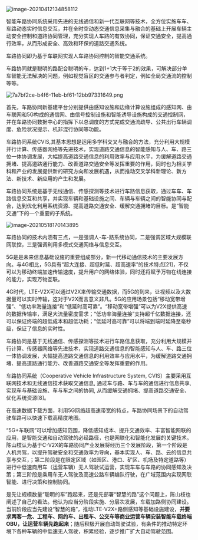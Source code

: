 ![image-20210412134858112](https://gitee.com/AiShiYuShiJiePingXing/img/raw/master/img/image-20210412134858112.png)



智能车路协同系统采用先进的无线通信和新一代互联网等技术，全方位实施车车、车路动态实时信息交互，并在全时空动态交通信息采集与融合的基础上开展车辆主动安全控制和道路协同管理，充分实现人车路的有效协同，保证交通安全，提高通行效率，从而形成安全、高效和环保的道路交通系统。



车路协同即为基于车联网实现人车路协同控制的智能交通系统。

车路协同就是聪明的路配合聪明的车，达到1+1大于等于2的效果，可解决部分单车智能无法解决的问题，例如视觉盲区的交通参与者判定，例如全局交通流的控制等等。

![7a7bf2ce-b4f6-11eb-bf61-12bb97331649.png](https://file.elecfans.com/web1/M00/EF/47/o4YBAGCiBAGAYHLTAAJx8Cd-BAk235.png)

首先，车路协同新基建平台分别提供由感知设施和边缘计算设施组成的感知网、由车联网和5G构成的通信网、由信号控制设施和智能诱导设施构成的交通控制网，并在车路协同数据中心的指挥下以总调度的方式完成交通流疏导、公共出行车辆调度、危险状况提示、机非混行协同等功能。

车路协同系统CVIS,其基本思想是运用多学科交叉与融合的方法，充分利用大规模并行计算、传感器网络等先进技术，实现道路交通信息的智能感知与人、车、路三位一体协调发展，大幅提高道路交通信息的利用效率与应用水平，为缓解道路交通拥堵、提高道路通行能力、改善道路交通安全等发挥重要的作用，同时也为相关学科和产业的发展提供新的研究方向和发展机遇，从而推动交叉学科新理论、新方法、新技术、新应用的产生和发展。

车路协同系统是基于无线通信、传感探测等技术进行车路信息获取，通过车车、车路信息交互和共享，并实现车辆和基础设施之间、车辆与车辆之间的智能协同与配合，达到优化利用系统资源、提高道路交通安全、缓解交通拥堵的目标。是“智能交通”下的一个重要的子系统。

![image-20210518170143895](https://gitee.com/AiShiYuShiJiePingXing/img/raw/master/img/image-20210518170143895.png)

车路协同的技术内涵有三点，一是强调人-车-路系统协同，二是强调区域大规模联网联控，三是强调利用多模式交通网络与信息交互。



5G是是未来信息基础设施的重要组成部分，新一代移动通信技术的主要发展方向。与4G相比，5G具有“超大连接、超低时延、超高速率”的技术特点[21]，不仅可以为移动终端加速传输速度，提升用户的网络体验，同时还将赋予万物在线连接的能力，实现万物互联。

4G时代，LTE-V2X可以通过V2X来传输交通数据，而5G的到来，让视频以及大数据量可以实时传输，这对于V2X而言意义非凡。5G的应用场景包括“移动宽带增强”、“低功率海量连接”和“低延时高可靠”。“移动宽带增强”可以为V2X提供高速的数据传输率，满足大流量密度需求；“低功率海量连接”支持超千亿数据连接，还可以保证终端的超低成本和超低功耗；“低延时高可靠”可以将端到端时延降至毫秒级，保证了信息的实时性。

车路协同是基于无线通信、传感探测等技术进行车路信息获取，充分利用大规模并行计算、传感器网络等先进技术，实现道路交通信息的智能感知与人、车、路三位一体协调发展，大幅提高道路交通信息的利用效率与应用水平，为缓解道路交通拥堵、提高道路通行能力、改善道路交通安全等发挥重要的作用。

车路协同系统（Cooperative Vehicle Infrastructure System, CVIS）主要采用互联网技术和无线通信技术获取交通信息, 通过车与路、车与车的通信进行信息共享, 实现车与基础设施、车与车之间的协同, 从而缓解交通拥堵、提高道路交通安全、优化系统资源[8]。



在高速数据下载方面，利用5G网络超高速带宽的特点，车路协同场景下的自动驾驶车路可以快速下载高精度地图。

 “5G+车联网”可以增加感知范围，降低感知成本、提升交通效率、丰富智能网联的应用，是智能交通和自动驾驶的必经路径，也是网联化和智能化发展的关键技术。陈山枝认为基于C-V2X的车路协同产业发展将经历三个发展阶段，第一个阶段是人机共驾，以提升驾驶安全和交通效率为导向，基本实现人、车、路、云的信息共享与交互，；第二阶段是在限定区域（如园区、港口、矿区、机场及特定道路等）进行中低速商用车（运营车辆）无人驾驶试运营，实现车车与车路的协同感知及决策；第三阶段是乘用车无人驾驶及高速公路车辆编队行驶，在广域范围内实现网联智能、进行决策和控制协同。







是先让规模数量“聪明的车”跑起来，还是先部署“智慧的路”这个问题上，陈山枝也阐述了自己的看法。他认为应当分阶段实施、分层次发展，车载加路侧协同建设。当前阶段应当先建设“智慧的路”，推动LTE-V2X+路侧感知等基础设施建设，**并要求两客一危、工程车、网约车、出租车、公交车等商业运营车辆安装智能车载终端OBU，让运营车辆先跑起来**；随后积极开展自动驾驶试验，有条件的推动特定环境下各种车辆的中低速无人驾驶，积累经验，逐步推广扩大自动驾驶范围。